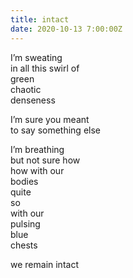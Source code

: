 ```yaml
---
title: intact
date: 2020-10-13 7:00:00Z
---
```


I’m sweating  
in all this swirl of  
green  
chaotic  
denseness

I’m sure you meant  
to say something else

I’m breathing  
but not sure how  
how with our  
bodies  
quite  
so  
with our  
pulsing  
blue  
chests

we remain intact
